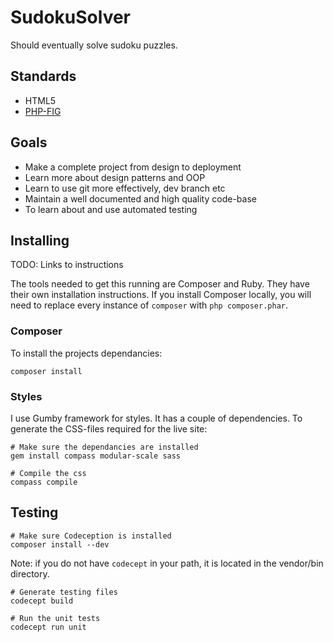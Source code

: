 # SudokuSolver

Should eventually solve sudoku puzzles.

## Standards

- HTML5
- [PHP-FIG](www.php-fig.org)

## Goals

- Make a complete project from design to deployment
- Learn more about design patterns and OOP
- Learn to use git more effectively, dev branch etc
- Maintain a well documented and high quality code-base
- To learn about and use automated testing

## Installing

TODO: Links to instructions

The tools needed to get this running are Composer and Ruby. They have their own
installation instructions. If you install Composer locally, you will need to replace
every instance of `composer` with `php composer.phar`.

### Composer

To install the projects dependancies:

    composer install


### Styles

I use Gumby framework for styles. It has a couple of dependencies. To generate
the CSS-files required for the live site:

    # Make sure the dependancies are installed
    gem install compass modular-scale sass

    # Compile the css
    compass compile


## Testing

    # Make sure Codeception is installed
    composer install --dev

Note: if you do not have `codecept` in your path, it is located in the vendor/bin directory.

    # Generate testing files
    codecept build

    # Run the unit tests
    codecept run unit
